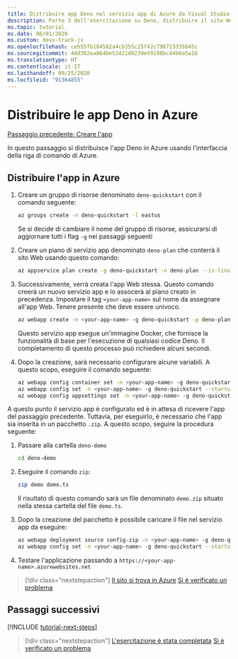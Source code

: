 ```yaml
---
title: Distribuire app Deno nel servizio app di Azure da Visual Studio Code
description: Parte 3 dell'esercitazione su Deno, distribuire il sito Web
ms.topic: tutorial
ms.date: 06/01/2020
ms.custom: devx-track-js
ms.openlocfilehash: ceb55fb184582a4cb355c25f42c798713335b45c
ms.sourcegitcommit: 4dd392ea864be52421d0239e59198bc44b0a5a16
ms.translationtype: HT
ms.contentlocale: it-IT
ms.lasthandoff: 09/25/2020
ms.locfileid: "91364855"
---
```

# <a name="deploy-deno-apps-to-azure"></a>Distribuire le app Deno in Azure

[Passaggio precedente: Creare l'app](tutorial-visual-studio-code-azure-app-service-deno-02.md)

In questo passaggio si distribuisce l'app Deno in Azure usando l'interfaccia della riga di comando di Azure.

## <a name="deploy-the-app-to-azure"></a>Distribuire l'app in Azure

1. Creare un gruppo di risorse denominato `deno-quickstart` con il comando seguente:

    ```bash
    az groups create -n deno-quickstart -l eastus
    ```

    Se si decide di cambiare il nome del gruppo di risorse, assicurarsi di aggiornare tutti i flag `-g` nei passaggi seguenti

1. Creare un piano di servizio app denominato `deno-plan` che conterrà il sito Web usando questo comando:

    ```bash
    az appservice plan create -g deno-quickstart -n deno-plan --is-linux
    ```

1. Successivamente, verrà creata l'app Web stessa. Questo comando creerà un nuovo servizio app e lo assocerà al piano creato in precedenza. Impostare il tag `<your-app-name>` sul nome da assegnare all'app Web. Tenere presente che deve essere univoco.

    ```bash
    az webapp create -n <your-app-name> -g deno-quickstart -p deno-plan -i anthonychu/azure-webapps-deno:1.0.2
    ```

    Questo servizio app esegue un'immagine Docker, che fornisce la funzionalità di base per l'esecuzione di qualsiasi codice Deno. Il completamento di questo processo può richiedere alcuni secondi.

1. Dopo la creazione, sarà necessario configurare alcune variabili. A questo scopo, eseguire il comando seguente:

    ```bash
    az webapp config container set -n <your-app-name> -g deno-quickstart -i anthonychu/azure-webapps-deno:1.0.2 -r 'https://index.docker.io' -u '' -p  '' -t true && \
    az webapp config set -n <your-app-name> -g deno-quickstart --startup-file '' && \
    az webapp config appsettings set -n <your-app-name> -g deno-quickstart --settings WEBSITE_RUN_FROM_PACKAGE=1 WEBSITES_ENABLE_APP_SERVICE_STORAGE=true
    ```

A questo punto il servizio app è configurato ed è in attesa di ricevere l'app del passaggio precedente. Tuttavia, per eseguirlo, è necessario che l'app sia inserita in un pacchetto `.zip`. A questo scopo, seguire la procedura seguente:

1. Passare alla cartella `deno-demo`

    ```bash
    cd deno-demo
    ```

1. Eseguire il comando `zip`:

    ```bash
    zip demo demo.ts
    ```

    Il risultato di questo comando sarà un file denominato `demo.zip` situato nella stessa cartella del file `demo.ts`.

1. Dopo la creazione del pacchetto è possibile caricare il file nel servizio app da eseguire:

    ```bash
    az webapp deployment source config-zip -n <your-app-name> -g deno-quickstart --src ./demo.zip && \
    az webapp config set -n <your-app-name> -g deno-quickstart --startup-file 'deno run --allow-net demo.ts'
    ```

1. Testare l'applicazione passando a `https://<your-app-name>.azurewebsites.net`

> [!div class="nextstepaction"]
> [Il sito si trova in Azure](tutorial-visual-studio-code-azure-app-service-deno-04.md) [Si è verificato un problema](https://www.research.net/r/PWZWZ52?tutorial=deno-deployment-azureappservice&step=deploy-app)

## <a name="next-steps"></a>Passaggi successivi

[!INCLUDE [tutorial-next-steps](includes/tutorial-next-steps.md)]

> [!div class="nextstepaction"]
> [L'esercitazione è stata completata](node-howto-deploy-web-app.md) [Si è verificato un problema](https://www.research.net/r/PWZWZ52?tutorial=deno-deployment-azureappservice&step=clean-up-resources)
